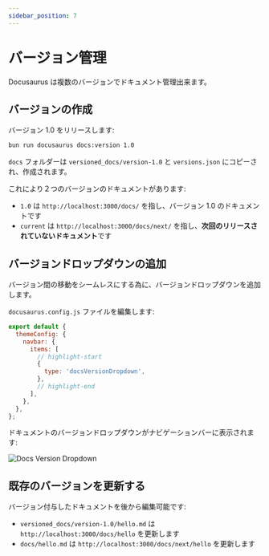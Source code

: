 ```yaml
---
sidebar_position: 7
---
```


# バージョン管理

Docusaurus は複数のバージョンでドキュメント管理出来ます。

## バージョンの作成

バージョン 1.0 をリリースします:

```bash title="Terminal"
bun run docusaurus docs:version 1.0
```

`docs` フォルダーは `versioned_docs/version-1.0` と `versions.json` にコピーされ、作成されます。

これにより２つのバージョンのドキュメントがあります:

- `1.0` は `http://localhost:3000/docs/` を指し、バージョン 1.0 のドキュメントです
- `current` は `http://localhost:3000/docs/next/` を指し、**次回のリリースされていないドキュメント**です

## バージョンドロップダウンの追加

バージョン間の移動をシームレスにする為に、バージョンドロップダウンを追加します。

`docusaurus.config.js` ファイルを編集します:

```js title="docusaurus.config.js"
export default {
  themeConfig: {
    navbar: {
      items: [
        // highlight-start
        {
          type: 'docsVersionDropdown',
        },
        // highlight-end
      ],
    },
  },
};
```

ドキュメントのバージョンドロップダウンがナビゲーションバーに表示されます:

![Docs Version Dropdown](/img/docsVersionDropdown.png)

## 既存のバージョンを更新する

バージョン付与したドキュメントを後から編集可能です:

- `versioned_docs/version-1.0/hello.md` は `http://localhost:3000/docs/hello` を更新します
- `docs/hello.md` は `http://localhost:3000/docs/next/hello` を更新します
